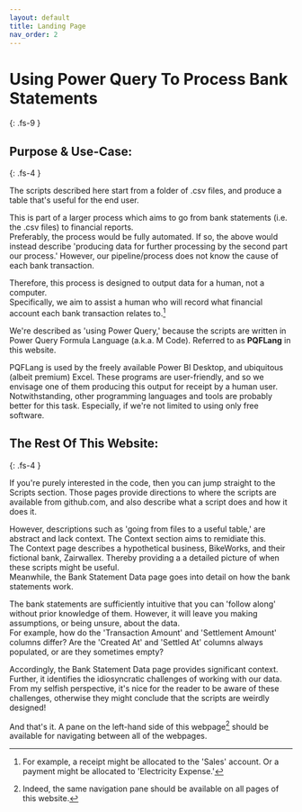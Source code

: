 ```yaml
---
layout: default
title: Landing Page
nav_order: 2
---
```


<!-- TODO - links to other pages -->

# Using Power Query To Process Bank Statements
{: .fs-9 }

## Purpose & Use-Case:
{: .fs-4 }

The scripts described here start from a folder of .csv files, and produce a table that's useful for the end user.

This is part of a larger process which aims to go from bank statements (i.e. the .csv files) to financial reports.  
Preferably, the process would be fully automated. If so, the above would instead describe 'producing data for further processing by the second part our process.' However, our pipeline/process does not know the cause of each bank transaction.

<!-- Going to try to make below fnote x2 lines just to see what happens -->
Therefore, this process is designed to output data for a human, not a computer.  
Specifically, we aim to assist a human who will record what financial account each bank transaction relates to.[^account_eg]

[^account_eg]: For example, a receipt might be allocated to the 'Sales' account.
Or a payment might be allocated to 'Electricity Expense.'

We're described as 'using Power Query,' because the scripts are written in Power Query Formula Language (a.k.a. M Code). Referred to as **PQFLang** in this website.  
<!-- ^ Link re PQFLang?? -->
PQFLang is used by the freely available Power BI Desktop, and ubiquitous (albeit premium) Excel. These programs are user-friendly, and so we envisage one of them producing this output for receipt by a human user.  
Notwithstanding, other programming languages and tools are probably better for this task. Especially, if we're not limited to using only free software.

## The Rest Of This Website:
{: .fs-4 }

If you're purely interested in the code, then you can jump straight to the Scripts section. Those pages provide directions to where the scripts are available from github.com, and also describe what a script does and how it does it.

<!-- Also want the Scripts section's landing page to describe being careful to not load any of the scripts in Excel or PBI -->

However, descriptions such as 'going from files to a useful table,' are abstract and lack context. The Context section aims to remidiate this.  
The Context page describes a hypothetical business, BikeWorks, and their fictional bank, Zairwallex. Thereby providing a a detailed picture of when these scripts might be useful.  
Meanwhile, the Bank Statement Data page goes into detail on how the bank statements work.

The bank statements are sufficiently intuitive that you can 'follow along' without prior knowledge of them. However, it will leave you making assumptions, or being unsure, about the data.  
For example, how do the 'Transaction Amount' and 'Settlement Amount' columns differ? Are the 'Created At' and 'Settled At' columns always populated, or are they sometimes empty?  

Accordingly, the Bank Statement Data page provides significant context. Further, it identifies the idiosyncratic challenges of working with our data.  
From my selfish perspective, it's nice for the reader to be aware of these challenges, otherwise they might conclude that the scripts are weirdly designed!

And that's it. A pane on the left-hand side of this webpage[^website] should be available for navigating between all of the webpages.

[^website]: Indeed, the same navigation pane should be available on all pages of this website.
